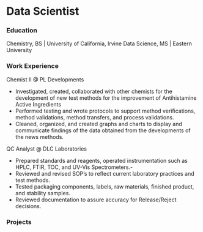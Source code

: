 # Data Scientist

### Education
Chemistry, BS | University of California, Irvine
Data Science, MS | Eastern University

### Work Experience
Chemist II @ PL Developments
-	Investigated, created, collaborated with other chemists for the development of new test methods for the improvement of Antihistamine Active Ingredients
-	Performed testing and wrote protocols to support method verifications, method validations, method transfers, and process validations.
-	Cleaned, organized, and created graphs and charts to display and communicate findings of the data obtained from the developments of the news methods.

QC Analyst @ DLC Laboratories
-	Prepared standards and reagents, operated instrumentation such as HPLC, FTIR, TOC, and UV-Vis Spectrometers.-
-	Reviewed and revised SOP’s to reflect current laboratory practices and test methods.
-	Tested packaging components, labels, raw materials, finished product, and stability samples.
-	Reviewed documentation to assure accuracy for Release/Reject decisions.


### Projects
